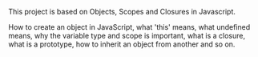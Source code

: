 This project is based on Objects, Scopes and Closures in Javascript.

How to create an object in JavaScript, what 'this' means, what undefined means, why the variable type and scope is important, what is a closure, what is a prototype, how to inherit an object from another and so on.